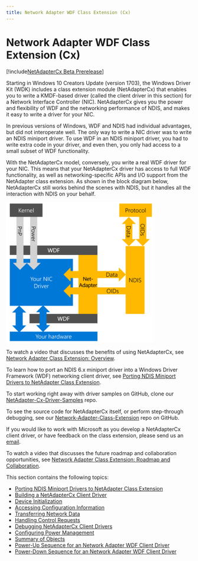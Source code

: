 ```yaml
---
title: Network Adapter WDF Class Extension (Cx)
---
```


# Network Adapter WDF Class Extension (Cx)

[!include[NetAdapterCx Beta Prerelease](../netcx-beta-prerelease.md)]

Starting in Windows 10 Creators Update (version 1703), the Windows Driver Kit (WDK) includes a class extension module (NetAdapterCx) that enables you to write a KMDF-based driver (called the client driver in this section) for a Network Interface Controller (NIC).  NetAdapterCx gives you the power and flexibility of WDF and the networking performance of NDIS, and makes it easy to write a driver for your NIC.

In previous versions of Windows, WDF and NDIS had individual advantages, but did not interoperate well. The only way to write a NIC driver was to write an NDIS miniport driver. To use WDF in an NDIS miniport driver, you had to write extra code in your driver, and even then, you only had access to a small subset of WDF functionality.

With the NetAdapterCx model, conversely, you write a real WDF driver for your NIC.  This means that your NetAdapterCx driver has access to full WDF functionality, as well as networking-specific APIs and I/O support from the NetAdapter class extension.  As shown in the block diagram below, NetAdapterCx still works behind the scenes with NDIS, but it handles all the interaction with NDIS on your behalf.

<img src="images/architecture.png" alt="Drawing" style="width: 400px;"/>

To watch a video that discusses the benefits of using NetAdapterCx, see [Network Adapter Class Extension: Overview](https://aka.ms/netadapter/video1).

To learn how to port an NDIS 6.x miniport driver into a Windows Driver Framework (WDF) networking client driver, see [Porting NDIS Miniport Drivers to NetAdapter Class Extension](porting-ndis-to-netadapter-cx.md).

To start working right away with driver samples on GitHub, clone our [NetAdapter-Cx-Driver-Samples](https://github.com/Microsoft/NetAdapter-Cx-Driver-Samples) repo.

To see the source code for NetAdapterCx itself, or perform step-through debugging, see our [Network-Adapter-Class-Extension](https://github.com/Microsoft/Network-Adapter-Class-Extension) repo on GitHub.

If you would like to work with Microsoft as you develop a NetAdapterCx client driver, or have feedback on the class extension, please send us an [email](mailto:netadapter@microsoft.com).

To watch a video that discusses the future roadmap and collaboration opportunities, see [Network Adapter Class Extension: Roadmap and Collaboration](https://aka.ms/netadapter/video4).

This section contains the following topics:

* [Porting NDIS Miniport Drivers to NetAdapter Class Extension](porting-ndis-to-netadapter-cx.md)
* [Building a NetAdapterCx Client Driver](building-a-netadaptercx-client-driver.md)
* [Device Initialization](device-initialization.md)
* [Accessing Configuration Information](accessing-configuration-information.md)
* [Transferring Network Data](transferring-network-data.md)
* [Handling Control Requests](handling-control-requests.md)
* [Debugging NetAdapterCx Client Drivers](debugging-netadaptercx-client-drivers.md)
* [Configuring Power Management](configuring-power-management.md)
* [Summary of Objects](summary-of-objects.md)
* [Power-Up Sequence for an Network Adapter WDF Client Driver](power-up-sequence-for-ndis-wdf-client-driver.md)
* [Power-Down Sequence for an Network Adapter WDF Client Driver](power-down-sequence-for-ndis-wdf-client-driver.md)
